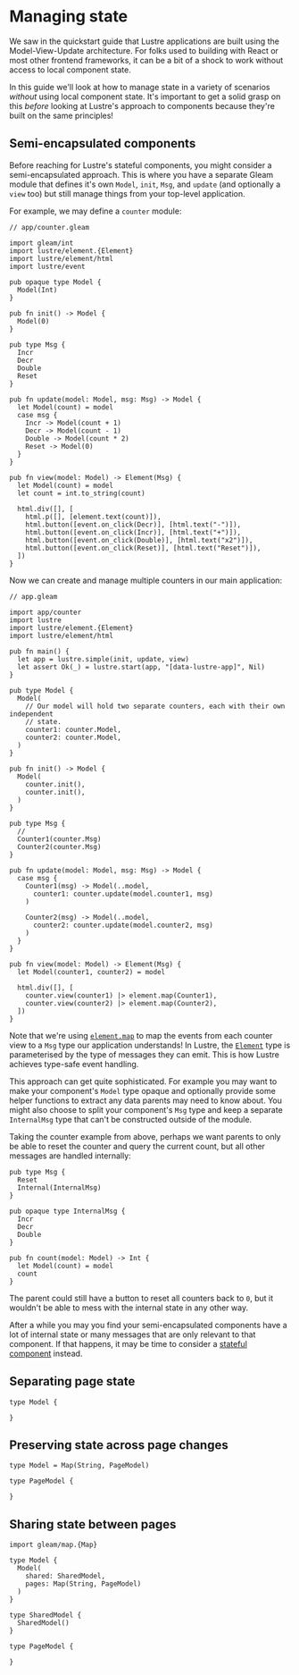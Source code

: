 # Managing state

We saw in the quickstart guide that Lustre applications are built using the
Model-View-Update architecture. For folks used to building with React or most
other frontend frameworks, it can be a bit of a shock to work without access to
local component state.

In this guide we'll look at how to manage state in a variety of scenarios
_without_ using local component state. It's important to get a solid grasp on
this _before_ looking at Lustre's approach to components because they're built on
the same principles!

## Semi-encapsulated components

Before reaching for Lustre's stateful components, you might consider a
semi-encapsulated approach. This is where you have a separate Gleam module that
defines it's own `Model`, `init`, `Msg`, and `update` (and optionally a `view`
too) but still manage things from your top-level application.

For example, we may define a `counter` module:

```gleam
// app/counter.gleam

import gleam/int
import lustre/element.{Element}
import lustre/element/html
import lustre/event

pub opaque type Model {
  Model(Int)
}

pub fn init() -> Model {
  Model(0)
}

pub type Msg {
  Incr
  Decr
  Double
  Reset
}

pub fn update(model: Model, msg: Msg) -> Model {
  let Model(count) = model
  case msg {
    Incr -> Model(count + 1)
    Decr -> Model(count - 1)
    Double -> Model(count * 2)
    Reset -> Model(0)
  }
}

pub fn view(model: Model) -> Element(Msg) {
  let Model(count) = model
  let count = int.to_string(count)

  html.div([], [
    html.p([], [element.text(count)]),
    html.button([event.on_click(Decr)], [html.text("-")]),
    html.button([event.on_click(Incr)], [html.text("+")]),
    html.button([event.on_click(Double)], [html.text("x2")]),
    html.button([event.on_click(Reset)], [html.text("Reset")]),
  ])
}
```

Now we can create and manage multiple counters in our main application:

```gleam
// app.gleam

import app/counter
import lustre
import lustre/element.{Element}
import lustre/element/html

pub fn main() {
  let app = lustre.simple(init, update, view)
  let assert Ok(_) = lustre.start(app, "[data-lustre-app]", Nil)
}

pub type Model {
  Model(
    // Our model will hold two separate counters, each with their own independent
    // state.
    counter1: counter.Model,
    counter2: counter.Model,
  )
}

pub fn init() -> Model {
  Model(
    counter.init(),
    counter.init(),
  )
}

pub type Msg {
  //
  Counter1(counter.Msg)
  Counter2(counter.Msg)
}

pub fn update(model: Model, msg: Msg) -> Model {
  case msg {
    Counter1(msg) -> Model(..model,
      counter1: counter.update(model.counter1, msg)
    )

    Counter2(msg) -> Model(..model,
      counter2: counter.update(model.counter2, msg)
    )
  }
}

pub fn view(model: Model) -> Element(Msg) {
  let Model(counter1, counter2) = model

  html.div([], [
    counter.view(counter1) |> element.map(Counter1),
    counter.view(counter2) |> element.map(Counter2),
  ])
}
```

Note that we're using [`element.map`](/api/lustre/element.html#map) to map the events
from each counter view to a `Msg` type our application understands! In Lustre,
the [`Element`](/api/lustre/element.html#element-type) type is parameterised by the
type of messages they can emit. This is how Lustre achieves type-safe event handling.

This approach can get quite sophisticated. For example you may want to make your
component's `Model` type opaque and optionally provide some helper functions to
extract any data parents may need to know about. You might also choose to split
your component's `Msg` type and keep a separate `InternalMsg` type that can't
be constructed outside of the module.

Taking the counter example from above, perhaps we want parents to only be able to
reset the counter and query the current count, but all other messages are handled
internally:

```gleam
pub type Msg {
  Reset
  Internal(InternalMsg)
}

pub opaque type InternalMsg {
  Incr
  Decr
  Double
}

pub fn count(model: Model) -> Int {
  let Model(count) = model
  count
}
```

The parent could still have a button to reset all counters back to `0`, but it
wouldn't be able to mess with the internal state in any other way.

After a while you may you find your semi-encapsulated components have a lot of
internal state or many messages that are only relevant to that component. If that
happens, it may be time to consider a [stateful component](/docs/components.html)
instead.

## Separating page state

```gleam
type Model {

}
```

## Preserving state across page changes

```gleam
type Model = Map(String, PageModel)

type PageModel {

}
```

## Sharing state between pages

```gleam
import gleam/map.{Map}

type Model {
  Model(
    shared: SharedModel,
    pages: Map(String, PageModel)
  )
}

type SharedModel {
  SharedModel()
}

type PageModel {

}
```
